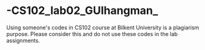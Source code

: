 # -CS102_lab02_GUIhangman_

Using someone's codes in CS102 course at Bilkent University is a plagiarism purpose. Please consider this and do not use these codes in the lab assignments.
